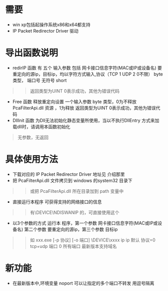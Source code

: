 # 需要 #

  * win xp包括起操作系统x86和x64都支持
  * IP Packet Redirector Driver 驱动


# 导出函数说明 #

  * redirIP 函数 有 五个 输入参数 包括 网卡接口信息字符(MAC或IP或设备名)
要重定向的源ip，目标ip，均以字符方式输入,协议（TCP 1 UDP 2 0不限） byte类型，
端口号 无符号 short
> > 返回类型为UINT 0表示成功，其他为错误代码

  * Free 函数 释放重定向设置
一个输入参数 byte 类型，0为不释放 PcaFilterApi.dll 资源 ，1为释放
返回类型为UINT 0表示成功，其他为错误代码
  * DllInit 函数
为Dll无法初始化静态变量所使用，当以不执行DllEntry 方式来加载dll时，请调用本函数初始化

> 无参数，无返回

# 具体使用方法 #
  * 下载对应的 IP Packet Redirector Driver 地址见 介绍那里
  * 把 PcaFilterApi.dll 文件拷贝到 windows 的system32 目录下
> > 或把 PcaFilterApi.dll 所在目录加到 path 变量中
  * 直接运行本程序 可获得支持的网络接口的信息
> > 有\DEVICE\NDISWANIP 的，可直接使用这个
  * 以3个参数的方式 运行本 程序，第一个参数 网卡接口信息字符(MAC或IP或设备名)
第二个参数 要重定向的源ip，第三个参数 目标ip
> > 如 xxx.exe  [-p 协议] [-o 端口] \DEVICE\xxxx ip ip
> > 默认 协议=0 tcp+udp 端口 0 所有端口
> > 最新版本支持域名

# 新功能 #

  * 在最新版本中,环境变量 noport 可以让指定的多个端口不转发 用逗号隔离